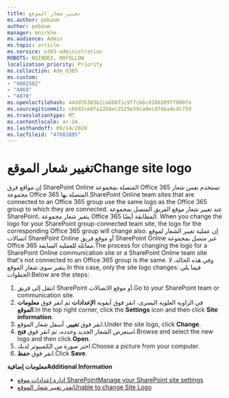 ```yaml
---
title: تغيير شعار الموقع
ms.author: pebaum
author: pebaum
manager: mnirkhe
ms.audience: Admin
ms.topic: article
ms.service: o365-administration
ROBOTS: NOINDEX, NOFOLLOW
localization_priority: Priority
ms.collection: Adm_O365
ms.custom:
- "9002502"
- "4869"
- "4870"
ms.openlocfilehash: 44dd76383b2ca6b071c9f7cbbc9166509ff808fe
ms.sourcegitcommit: c6692ce0fa1358ec3529e59ca0ecdfdea4cdc759
ms.translationtype: MT
ms.contentlocale: ar-SA
ms.lasthandoff: 09/14/2020
ms.locfileid: "47681895"
---
```

# <a name="change-site-logo"></a><span data-ttu-id="4f5f3-102">تغيير شعار الموقع</span><span class="sxs-lookup"><span data-stu-id="4f5f3-102">Change site logo</span></span>

<span data-ttu-id="4f5f3-103">إن مواقع فرق SharePoint Online المتصلة بمجموعة Office 365 تستخدم نفس شعار مجموعة Office 365 المتصلة بها.</span><span class="sxs-lookup"><span data-stu-id="4f5f3-103">SharePoint Online team sites that are connected to an Office 365 group use the same logo as the Office 365 group to which they are connected.</span></span> <span data-ttu-id="4f5f3-104">عند تغيير شعار موقع الفريق المتصل بمجموعة SharePoint، يتغير شعار مجموعة Office 365 المطابقة أيضًا. </span><span class="sxs-lookup"><span data-stu-id="4f5f3-104">When you change the logo for your SharePoint group-connected team site, the logo for the corresponding Office 365 group will change also.</span></span> <span data-ttu-id="4f5f3-105">إن عملية تغيير الشعار لموقع اتصالات SharePoint Online أو موقع فريق SharePoint Online غير متصل بمجموعة Office 365 مماثلة للعملية السابقة.</span><span class="sxs-lookup"><span data-stu-id="4f5f3-105">The process for changing the logo for a SharePoint Online communication site or a SharePoint Online team site that's not connected to an Office 365 group is the same.</span></span> <span data-ttu-id="4f5f3-106">وفي هذه الحالة، لا يتغير سوى شعار الموقع.</span><span class="sxs-lookup"><span data-stu-id="4f5f3-106">In this case, only the site logo changes.</span></span> <span data-ttu-id="4f5f3-107">فيما يلي الخطوات:</span><span class="sxs-lookup"><span data-stu-id="4f5f3-107">Below are the steps:</span></span>

1. <span data-ttu-id="4f5f3-108">انتقل إلى فريق SharePoint أو موقع الاتصالات.</span><span class="sxs-lookup"><span data-stu-id="4f5f3-108">Go to your SharePoint team or communication site.</span></span>
2. <span data-ttu-id="4f5f3-109">في الزاوية العلوية اليسرى، انقر فوق أيقونة **الإعدادات** ثم انقر فوق **معلومات الموقع**.</span><span class="sxs-lookup"><span data-stu-id="4f5f3-109">In the top right corner, click the **Settings** icon and then click **Site information**.</span></span>
3. <span data-ttu-id="4f5f3-110">انقر فوق **تغيير**، أسفل شعار الموقع.</span><span class="sxs-lookup"><span data-stu-id="4f5f3-110">Under the site logo, click **Change**.</span></span>
4. <span data-ttu-id="4f5f3-111">استعرض الشعار الجديد وحدده، ثم انقر فوق **فتح**.</span><span class="sxs-lookup"><span data-stu-id="4f5f3-111">Browse and select the new logo and then click **Open**.</span></span>
5. <span data-ttu-id="4f5f3-112">اختر صورة من الكمبيوتر لديك.</span><span class="sxs-lookup"><span data-stu-id="4f5f3-112">Choose a picture from your computer.</span></span>
6. <span data-ttu-id="4f5f3-113">انقر فوق **حفظ**.</span><span class="sxs-lookup"><span data-stu-id="4f5f3-113">Click **Save**.</span></span>

<span data-ttu-id="4f5f3-114">**معلومات إضافية**</span><span class="sxs-lookup"><span data-stu-id="4f5f3-114">**Additional Information**</span></span>

- [<span data-ttu-id="4f5f3-115">إدارة إعدادات موقع SharePoint‏</span><span class="sxs-lookup"><span data-stu-id="4f5f3-115">Manage your SharePoint site settings</span></span>](https://support.office.com/article/manage-your-sharepoint-site-settings-8376034d-d0c7-446e-9178-6ab51c58df42)
- [<span data-ttu-id="4f5f3-116">تعذر تغيير شعار الموقع</span><span class="sxs-lookup"><span data-stu-id="4f5f3-116">Unable to change Site Logo</span></span>](https://docs.microsoft.com/sharepoint/troubleshoot/sites/error-when-changing-o365-site-logo)
